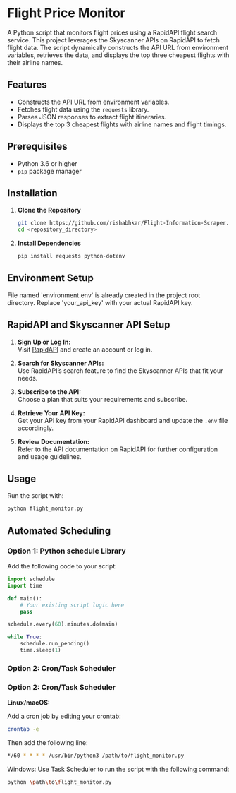 # Flight Price Monitor

A Python script that monitors flight prices using a RapidAPI flight search service. This project leverages the Skyscanner APIs on RapidAPI to fetch flight data. The script dynamically constructs the API URL from environment variables, retrieves the data, and displays the top three cheapest flights with their airline names.

## Features

- Constructs the API URL from environment variables.
- Fetches flight data using the `requests` library.
- Parses JSON responses to extract flight itineraries.
- Displays the top 3 cheapest flights with airline names and flight timings.

## Prerequisites

- Python 3.6 or higher
- `pip` package manager

## Installation

1. **Clone the Repository**

   ```bash
   git clone https://github.com/rishabhkar/Flight-Information-Scraper.git
   cd <repository_directory>
   ```

2. **Install Dependencies**

   ```bash
   pip install requests python-dotenv
   ```
   

## Environment Setup

File named 'environment.env' is already created in the project root directory.
Replace 'your_api_key' with your actual RapidAPI key.

## RapidAPI and Skyscanner API Setup

1. **Sign Up or Log In:**  
   Visit [RapidAPI](https://rapidapi.com) and create an account or log in.

2. **Search for Skyscanner APIs:**  
   Use RapidAPI’s search feature to find the Skyscanner APIs that fit your needs.

3. **Subscribe to the API:**  
   Choose a plan that suits your requirements and subscribe.

4. **Retrieve Your API Key:**  
   Get your API key from your RapidAPI dashboard and update the `.env` file accordingly.

5. **Review Documentation:**  
   Refer to the API documentation on RapidAPI for further configuration and usage guidelines.


## Usage

Run the script with:

```bash
python flight_monitor.py
```
    
    
## Automated Scheduling

### Option 1: Python schedule Library

Add the following code to your script:

```python
import schedule
import time

def main():
    # Your existing script logic here
    pass

schedule.every(60).minutes.do(main)

while True:
    schedule.run_pending()
    time.sleep(1)

```

### Option 2: Cron/Task Scheduler

### Option 2: Cron/Task Scheduler

**Linux/macOS:**

Add a cron job by editing your crontab:

```bash
crontab -e
```

Then add the following line:

```bash
*/60 * * * * /usr/bin/python3 /path/to/flight_monitor.py
```

Windows:
Use Task Scheduler to run the script with the following command:

```bash
python \path\to\flight_monitor.py
```
